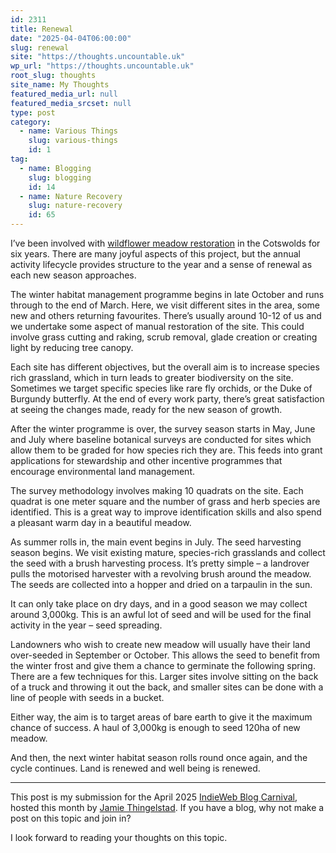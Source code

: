 ```yaml
---
id: 2311
title: Renewal
date: "2025-04-04T06:00:00"
slug: renewal
site: "https://thoughts.uncountable.uk"
wp_url: "https://thoughts.uncountable.uk"
root_slug: thoughts
site_name: My Thoughts
featured_media_url: null
featured_media_srcset: null
type: post
category:
  - name: Various Things
    slug: various-things
    id: 1
tag:
  - name: Blogging
    slug: blogging
    id: 14
  - name: Nature Recovery
    slug: nature-recovery
    id: 65
---
```



<p>I&#8217;ve been involved with <a href="https://thoughts.uncountable.uk/wildflower-meadow-restoration/" data-type="post" data-id="1387">wildflower meadow restoration</a> in the Cotswolds for six years.  There are many joyful aspects of this project, but the annual activity lifecycle provides structure to the year and a sense of renewal as each new season approaches.</p>



<p>The winter habitat management programme begins in late October and runs through to the end of March.  Here, we visit different sites in the area, some new and others returning favourites.  There&#8217;s usually around 10-12 of us and we undertake some aspect of manual restoration of the site.  This could involve grass cutting and raking, scrub removal, glade creation or creating light by reducing tree canopy.</p>



<p>Each site has different objectives, but the overall aim is to increase species rich grassland, which in turn leads to greater biodiversity on the site.  Sometimes we target specific species like rare fly orchids, or the Duke of Burgundy butterfly.  At the end of every work party, there&#8217;s great satisfaction at seeing the changes made, ready for the new season of growth.</p>



<p>After the winter programme is over, the survey season starts in May, June and July where baseline botanical surveys are conducted for sites which allow them to be graded for how species rich they are.  This feeds into grant applications for stewardship and other incentive programmes that encourage environmental land management.</p>



<p>The survey methodology involves making 10 quadrats on the site.  Each quadrat is one meter square and the number of grass and herb species are identified.  This is a great way to improve identification skills and also spend a pleasant warm day in a beautiful meadow.</p>



<p>As summer rolls in, the main event begins in July.  The seed harvesting season begins.  We visit existing mature, species-rich grasslands and collect the seed with a brush harvesting process.  It&#8217;s pretty simple &#8211; a landrover pulls the motorised harvester with a revolving brush around the meadow.  The seeds are collected into a hopper and dried on a tarpaulin in the sun.</p>



<p>It can only take place on dry days, and in a good season we may collect around 3,000kg.  This is an awful lot of seed and will be used for the final activity in the year &#8211; seed spreading.</p>



<p>Landowners who wish to create new meadow will usually have their land over-seeded in September or October.  This allows the seed to benefit from the winter frost and give them a chance to germinate the following spring.  There are a few techniques for this.  Larger sites involve sitting on the back of a truck and throwing it out the back, and smaller sites can be done with a line of people with seeds in a bucket.</p>



<p>Either way, the aim is to target areas of bare earth to give it the maximum chance of success.  A haul of 3,000kg is enough to seed 120ha of new meadow.</p>



<p>And then, the next winter habitat season rolls round once again, and the cycle continues. Land is renewed and well being is renewed.</p>



<hr class="wp-block-separator has-alpha-channel-opacity"/>



<p>This post is my submission for the April 2025 <a href="https://indieweb.org/indieweb-carnival">IndieWeb Blog Carnival</a>, hosted this month by <a href="https://www.thingelstad.com/2025/03/27/renewal-indieweb-carnival.html">Jamie Thingelstad</a>. If you have a blog, why not make a post on this topic and join in?</p>



<p>I look forward to reading your thoughts on this topic.</p>
